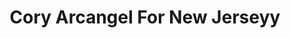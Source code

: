 ---
ee_id_show: '2163'
title: Cory Arcangel For New Jerseyy
url: cory-arcangel-for-new-jerseyy
live_url:
year: '2010'
venue: New Jerseyy & Tate Modern
state_country: Cyberspace
type:
dates:
wwwnews:
wwweblast:
pitch: 'FYI: This was an entirely “virtual” show…... I re-resigned New Jerseyy’s website
  for their participation in No Soul For Sale at the Tate.,,​'
ps: "​Also possibly of interest, is this was the only participation of New Jerseyy
  in the fair. LOL."
download:
layout: shows
---